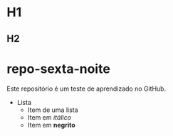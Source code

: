 # H1
## H2
# repo-sexta-noite
Este repositório é um teste de aprendizado no GitHub.

* Lista
  + Item de uma lista
  + Item em *itálico*
  + Item em **negrito**
